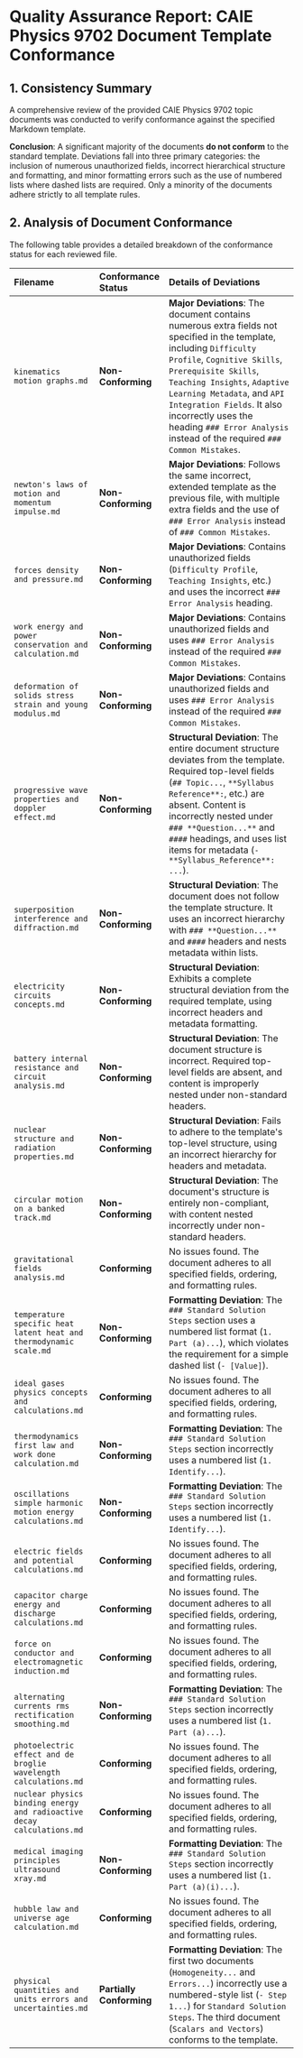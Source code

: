 # **Quality Assurance Report: CAIE Physics 9702 Document Template Conformance**

## 1. Consistency Summary

A comprehensive review of the provided CAIE Physics 9702 topic documents was conducted to verify conformance against the specified Markdown template.

**Conclusion**: A significant majority of the documents **do not conform** to the standard template. Deviations fall into three primary categories: the inclusion of numerous unauthorized fields, incorrect hierarchical structure and formatting, and minor formatting errors such as the use of numbered lists where dashed lists are required. Only a minority of the documents adhere strictly to all template rules.

## 2. Analysis of Document Conformance

The following table provides a detailed breakdown of the conformance status for each reviewed file.

| Filename | Conformance Status | Details of Deviations |
| :--- | :--- | :--- |
| `kinematics motion graphs.md` | **Non-Conforming** | **Major Deviations**: The document contains numerous extra fields not specified in the template, including `Difficulty Profile`, `Cognitive Skills`, `Prerequisite Skills`, `Teaching Insights`, `Adaptive Learning Metadata`, and `API Integration Fields`. It also incorrectly uses the heading `### Error Analysis` instead of the required `### Common Mistakes`. |
| `newton's laws of motion and momentum impulse.md` | **Non-Conforming** | **Major Deviations**: Follows the same incorrect, extended template as the previous file, with multiple extra fields and the use of `### Error Analysis` instead of `### Common Mistakes`. |
| `forces density and pressure.md` | **Non-Conforming** | **Major Deviations**: Contains unauthorized fields (`Difficulty Profile`, `Teaching Insights`, etc.) and uses the incorrect `### Error Analysis` heading. |
| `work energy and power conservation and calculation.md` | **Non-Conforming** | **Major Deviations**: Contains unauthorized fields and uses `### Error Analysis` instead of the required `### Common Mistakes`. |
| `deformation of solids stress strain and young modulus.md` | **Non-Conforming** | **Major Deviations**: Contains unauthorized fields and uses `### Error Analysis` instead of the required `### Common Mistakes`. |
| `progressive wave properties and doppler effect.md` | **Non-Conforming** | **Structural Deviation**: The entire document structure deviates from the template. Required top-level fields (`## Topic...`, `**Syllabus Reference**:`, etc.) are absent. Content is incorrectly nested under `### **Question...**` and `####` headings, and uses list items for metadata (`- **Syllabus_Reference**: ...`). |
| `superposition interference and diffraction.md` | **Non-Conforming** | **Structural Deviation**: The document does not follow the template structure. It uses an incorrect hierarchy with `### **Question...**` and `####` headers and nests metadata within lists. |
| `electricity circuits concepts.md` | **Non-Conforming** | **Structural Deviation**: Exhibits a complete structural deviation from the required template, using incorrect headers and metadata formatting. |
| `battery internal resistance and circuit analysis.md` | **Non-Conforming** | **Structural Deviation**: The document structure is incorrect. Required top-level fields are absent, and content is improperly nested under non-standard headers. |
| `nuclear structure and radiation properties.md` | **Non-Conforming** | **Structural Deviation**: Fails to adhere to the template's top-level structure, using an incorrect hierarchy for headers and metadata. |
| `circular motion on a banked track.md` | **Non-Conforming** | **Structural Deviation**: The document's structure is entirely non-compliant, with content nested incorrectly under non-standard headers. |
| `gravitational fields analysis.md` | **Conforming** | No issues found. The document adheres to all specified fields, ordering, and formatting rules. |
| `temperature specific heat latent heat and thermodynamic scale.md` | **Non-Conforming** | **Formatting Deviation**: The `### Standard Solution Steps` section uses a numbered list format (`1. Part (a)...`), which violates the requirement for a simple dashed list (`- [Value]`). |
| `ideal gases physics concepts and calculations.md` | **Conforming** | No issues found. The document adheres to all specified fields, ordering, and formatting rules. |
| `thermodynamics first law and work done calculation.md` | **Non-Conforming** | **Formatting Deviation**: The `### Standard Solution Steps` section incorrectly uses a numbered list (`1. Identify...`). |
| `oscillations simple harmonic motion energy calculations.md` | **Non-Conforming** | **Formatting Deviation**: The `### Standard Solution Steps` section incorrectly uses a numbered list (`1. Identify...`). |
| `electric fields and potential calculations.md` | **Conforming** | No issues found. The document adheres to all specified fields, ordering, and formatting rules. |
| `capacitor charge energy and discharge calculations.md` | **Conforming** | No issues found. The document adheres to all specified fields, ordering, and formatting rules. |
| `force on conductor and electromagnetic induction.md` | **Conforming** | No issues found. The document adheres to all specified fields, ordering, and formatting rules. |
| `alternating currents rms rectification smoothing.md` | **Non-Conforming** | **Formatting Deviation**: The `### Standard Solution Steps` section incorrectly uses a numbered list (`1. Part (a)...`). |
| `photoelectric effect and de broglie wavelength calculations.md` | **Conforming** | No issues found. The document adheres to all specified fields, ordering, and formatting rules. |
| `nuclear physics binding energy and radioactive decay calculations.md` | **Conforming** | No issues found. The document adheres to all specified fields, ordering, and formatting rules. |
| `medical imaging principles ultrasound xray.md` | **Non-Conforming** | **Formatting Deviation**: The `### Standard Solution Steps` section incorrectly uses a numbered list (`1. Part (a)(i)...`). |
| `hubble law and universe age calculation.md` | **Conforming** | No issues found. The document adheres to all specified fields, ordering, and formatting rules. |
| `physical quantities and units errors and uncertainties.md` | **Partially Conforming** | **Formatting Deviation**: The first two documents (`Homogeneity...` and `Errors...`) incorrectly use a numbered-style list (`- Step 1...`) for `Standard Solution Steps`. The third document (`Scalars and Vectors`) conforms to the template. |